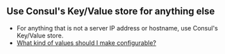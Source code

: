 ## Use Consul's Key/Value store for anything else

- For anything that is not a server IP address or hostname, use Consul's Key/Value store.
- [What kind of values should I make configurable?](unlikely-to-change.md)